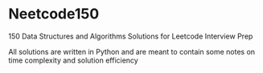 # Neetcode150
150 Data Structures and Algorithms Solutions for Leetcode Interview Prep

All solutions are written in Python and are meant to contain some notes on time complexity and solution efficiency 
